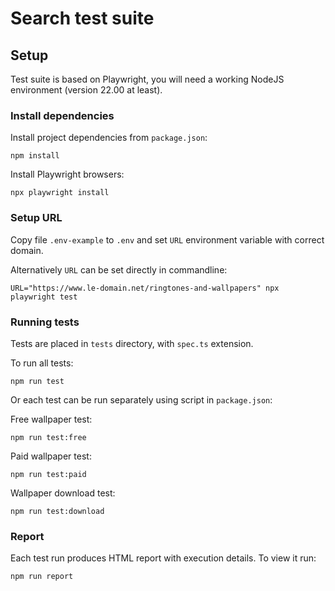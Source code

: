 # Search test suite

## Setup

Test suite is based on Playwright, you will need a working NodeJS environment (version 22.00 at least).

### Install dependencies

Install project dependencies from `package.json`:

```shell
npm install
```

Install Playwright browsers:

```shell
npx playwright install
```

### Setup URL

Copy file `.env-example` to `.env` and set `URL` environment variable with correct domain.

Alternatively `URL` can be set directly in commandline:

```
URL="https://www.le-domain.net/ringtones-and-wallpapers" npx playwright test
```

### Running tests

Tests are placed in `tests` directory, with `spec.ts` extension.

To run all tests:

```shell
npm run test
```

Or each test can be run separately using script in `package.json`:

Free wallpaper test:

```shell
npm run test:free
```

Paid wallpaper test:

```shell
npm run test:paid
```

Wallpaper download test:

```shell
npm run test:download
```

### Report

Each test run produces HTML report with execution details. To view it run:

```shell
npm run report
```
